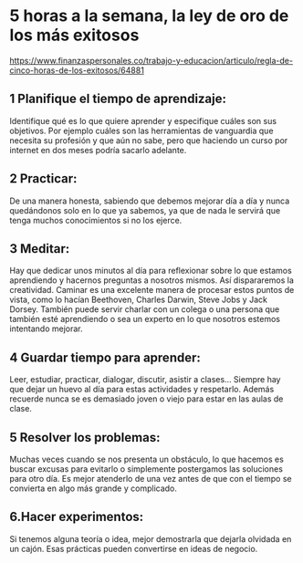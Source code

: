 # 5 horas a la semana, la ley de oro de los más exitosos  
https://www.finanzaspersonales.co/trabajo-y-educacion/articulo/regla-de-cinco-horas-de-los-exitosos/64881  

## 1 Planifique el tiempo de aprendizaje:  
Identifique qué es lo que quiere aprender y especifique cuáles son sus objetivos. Por ejemplo cuáles son las herramientas de vanguardia que necesita su profesión y que aún no sabe, pero que haciendo un curso por internet en dos meses podría sacarlo adelante.

## 2 Practicar:  
De una manera honesta, sabiendo que debemos mejorar día a día y nunca quedándonos solo en lo que ya sabemos, ya que de nada le servirá que tenga muchos conocimientos si no los ejerce.

## 3 Meditar:  
Hay que dedicar unos minutos al día para reflexionar sobre lo que estamos aprendiendo y hacernos preguntas a nosotros mismos. Así dispararemos la creatividad. Caminar es una excelente manera de procesar estos puntos de vista, como lo hacían Beethoven, Charles Darwin, Steve Jobs y Jack Dorsey. También puede servir charlar con un colega o una persona que también esté aprendiendo o sea un experto en lo que nosotros estemos intentando mejorar.

## 4 Guardar tiempo para aprender:  
Leer, estudiar, practicar, dialogar, discutir, asistir a clases… Siempre hay que dejar un huevo al día para estas actividades y respetarlo. Además recuerde nunca se es demasiado joven o viejo para estar en las aulas de clase.

## 5 Resolver los problemas:  
Muchas veces cuando se nos presenta un obstáculo, lo que hacemos es buscar excusas para evitarlo o simplemente postergamos las soluciones para otro día. Es mejor atenderlo de una vez antes de que con el tiempo se convierta en algo más grande y complicado.

## 6.Hacer experimentos:  
Si tenemos alguna teoría o idea, mejor demostrarla que dejarla olvidada en un cajón. Esas prácticas pueden convertirse en ideas de negocio.
